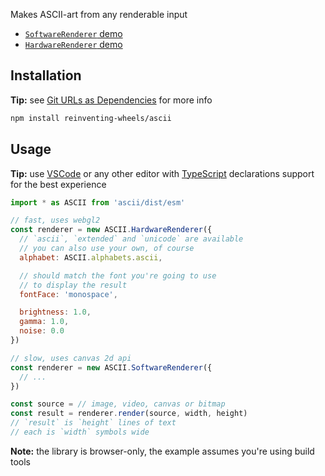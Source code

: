 Makes ASCII-art from any renderable input

- [`SoftwareRenderer` demo][sw-demo]
- [`HardwareRenderer` demo][hw-demo]

## Installation

**Tip:** see [Git URLs as Dependencies][git-urls] for more info

```sh
npm install reinventing-wheels/ascii
```

## Usage

**Tip:** use [VSCode][vsc] or any other editor with [TypeScript][ts] declarations support for the best experience

```js
import * as ASCII from 'ascii/dist/esm'

// fast, uses webgl2
const renderer = new ASCII.HardwareRenderer({
  // `ascii`, `extended` and `unicode` are available
  // you can also use your own, of course
  alphabet: ASCII.alphabets.ascii,

  // should match the font you're going to use
  // to display the result
  fontFace: 'monospace',

  brightness: 1.0,
  gamma: 1.0,
  noise: 0.0
})

// slow, uses canvas 2d api
const renderer = new ASCII.SoftwareRenderer({
  // ...
})

const source = // image, video, canvas or bitmap
const result = renderer.render(source, width, height)
// `result` is `height` lines of text
// each is `width` symbols wide
```

**Note:** the library is browser-only, the example assumes you're using build tools

[ts]: //www.typescriptlang.org
[vsc]: //code.visualstudio.com
[git-urls]: //docs.npmjs.com/files/package.json#git-urls-as-dependencies
[hw-demo]: //reinventing-wheels.github.io/ascii/demo/hw.html
[sw-demo]: //reinventing-wheels.github.io/ascii/demo/sw.html
